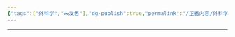 ```yaml
---
{"tags":["外科学","未发售"],"dg-publish":true,"permalink":"/正番内容/外科学/Episode 06. 普外科/胆囊结石/","dgPassFrontmatter":true}
---
```


---